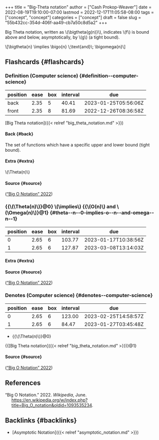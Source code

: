 +++
title = "Big-Theta notation"
author = ["Cash Prokop-Weaver"]
date = 2022-08-19T19:10:00-07:00
lastmod = 2022-12-17T11:05:58-08:00
tags = ["concept", "concept"]
categories = ["concept"]
draft = false
slug = "55b432cc-354d-406f-aa49-cb7a50c8d5a2"
+++

Big Theta notation, written as \\(\bigtheta{g(n)}\\), indicates \\(f\\) is bound above and below, asymptotically, by \\(g\\) (a tight bound).

\\[\bigtheta{n} \implies \bigo{n} \\;\text{and}\\; \bigomega{n}\\]


## Flashcards {#flashcards}


### Definition (Computer science) {#definition--computer-science}

| position | ease | box | interval | due                  |
|----------|------|-----|----------|----------------------|
| back     | 2.35 | 5   | 40.41    | 2023-01-25T05:56:06Z |
| front    | 2.35 | 8   | 81.69    | 2022-12-26T08:36:58Z |

[Big Theta notation]({{< relref "big_theta_notation.md" >}})


#### Back {#back}

The set of functions which have a specific upper and lower bound (tight bound).


#### Extra {#extra}

\\(\Theta(n)\\)


#### Source {#source}

(<a href="#citeproc_bib_item_1">“Big O Notation” 2022</a>)


### {{\\(\Theta(n)\\)}@0} \\(\implies\\) {{\\(O(n)\\) and \\(\Omega(n)\\)}@1} {#theta--n--0-implies-o--n--and-omega--n--1}

| position | ease | box | interval | due                  |
|----------|------|-----|----------|----------------------|
| 0        | 2.65 | 6   | 103.77   | 2023-01-17T10:38:56Z |
| 1        | 2.65 | 6   | 127.87   | 2023-03-08T13:14:03Z |


#### Extra {#extra}


#### Source {#source}

(<a href="#citeproc_bib_item_1">“Big O Notation” 2022</a>)


### Denotes (Computer science) {#denotes--computer-science}

| position | ease | box | interval | due                  |
|----------|------|-----|----------|----------------------|
| 0        | 2.65 | 6   | 123.00   | 2023-02-25T14:58:57Z |
| 1        | 2.65 | 6   | 84.47    | 2023-01-27T03:45:48Z |

-   {{\\(\Theta(n)\\)}@0}

{{[Big Theta notation]({{< relref "big_theta_notation.md" >}})}@1}


#### Source {#source}

(<a href="#citeproc_bib_item_1">“Big O Notation” 2022</a>)

## References

<style>.csl-entry{text-indent: -1.5em; margin-left: 1.5em;}</style><div class="csl-bib-body">
  <div class="csl-entry"><a id="citeproc_bib_item_1"></a>“Big O Notation.” 2022. <i>Wikipedia</i>, June. <a href="https://en.wikipedia.org/w/index.php?title=Big_O_notation&oldid=1093535234">https://en.wikipedia.org/w/index.php?title=Big_O_notation&#38;oldid=1093535234</a>.</div>
</div>


## Backlinks {#backlinks}

-   [Asymptotic Notation]({{< relref "asymptotic_notation.md" >}})
